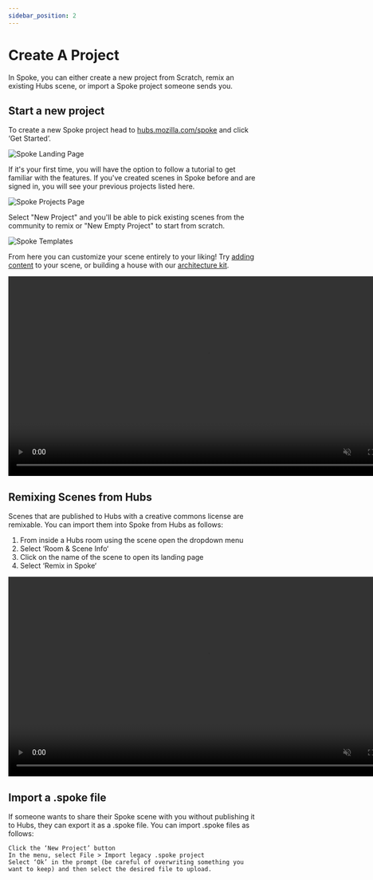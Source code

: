 ```yaml
---
sidebar_position: 2
---
```


# Create A Project

In Spoke, you can either create a new project from Scratch, remix an existing Hubs scene, or import a Spoke project someone sends you.

## Start a new project

To create a new Spoke project head to [hubs.mozilla.com/spoke](https://hubs.mozilla.com/spoke) and click ‘Get Started’.

![Spoke Landing Page](/img/spoke-landing-page.jpeg)

If it's your first time, you will have the option to follow a tutorial to get familiar with the features. If you've created scenes in Spoke before and are signed in, you will see your previous projects listed here.

![Spoke Projects Page](/img/spoke-projects-page-welcome.jpeg)

Select "New Project" and you'll be able to pick existing scenes from the community to remix or "New Empty Project" to start from scratch.

![Spoke Templates](/img/spoke-template.jpeg)

From here you can customize your scene entirely to your liking! Try [adding content](./spoke-adding-scene-content.md) to your scene, or building a house with our [architecture kit](./spoke-architecture-kit.md).

 <video autoplay loop muted controls width="800">
  <source src="/img/spoke-rock-kit.mp4" type="video/mp4"/>
  <img src="/img/spoke-interface.jpeg" alt="Screenshot of the Spoke Interface"/>
</video>

## Remixing Scenes from Hubs

Scenes that are published to Hubs with a creative commons license are remixable. You can import them into Spoke from Hubs as follows:

1. From inside a Hubs room using the scene open the dropdown menu
2. Select ‘Room & Scene Info‘
3. Click on the name of the scene to open its landing page
4. Select ‘Remix in Spoke‘

 <video autoplay loop muted controls width="800">
  <source src="/img/hubs-scene-remix.mp4" type="video/mp4"/>
  <img src="/img/spoke-scene-remixing.jpeg" alt="Screenshot of the scene remixing screen"/>
</video>

## Import a .spoke file

If someone wants to share their Spoke scene with you without publishing it to Hubs, they can export it as a .spoke file. You can import .spoke files as follows:

    Click the ‘New Project’ button
    In the menu, select File > Import legacy .spoke project
    Select ‘Ok’ in the prompt (be careful of overwriting something you want to keep) and then select the desired file to upload.
